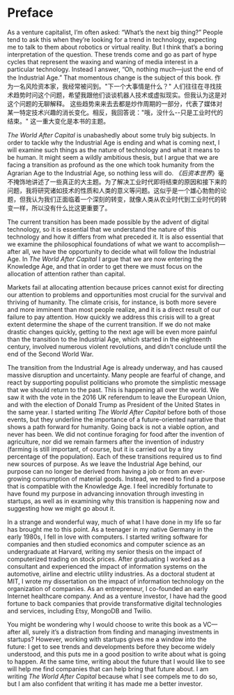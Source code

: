 # Preface

As a venture capitalist, I’m often asked: “What’s the next big thing?” People tend to ask this when they’re looking for a trend in technology, expecting me to talk to them about robotics or virtual reality. But I think that’s a boring interpretation of the question. These trends come and go as part of hype cycles that represent the waxing and waning of media interest in a particular technology. Instead I answer, “Oh, nothing much—just the end of the Industrial Age.” That momentous change is the subject of this book.
作为一名风险资本家，我经常被问到。"下一个大事情是什么？" 人们往往在寻找技术趋势时问这个问题，希望我跟他们谈谈机器人技术或虚拟现实。但我认为这是对这个问题的无聊解释。 这些趋势来来去去都是炒作周期的一部分，代表了媒体对某一特定技术兴趣的消长变化。相反，我回答说："哦，没什么--只是工业时代的结束。" 这一重大变化是本书的主题。



*The World After Capital* is unabashedly about some truly big subjects. In order to tackle why the Industrial Age is ending and what is coming next, I will examine such things as the nature of technology and what it means to be human. It might seem a wildly ambitious thesis, but I argue that we are facing a transition as profound as the one which took humanity from the Agrarian Age to the Industrial Age, so nothing less will do.
*《后资本世界*》毫不掩饰地讲述了一些真正的大主题。为了解决工业时代即将结束的原因和接下来的问题，我将研究诸如技术的性质和人类的意义等问题。这似乎是一个雄心勃勃的论题，但我认为我们正面临着一个深刻的转变，就像人类从农业时代到工业时代的转变一样，所以没有什么比这更重要了。


The current transition has been made possible by the advent of digital technology, so it is essential that we understand the nature of this technology and how it differs from what preceded it. It is also essential that we examine the philosophical foundations of what we want to accomplish—after all, we have the opportunity to decide what will follow the Industrial Age. In *The World After Capital* I argue that we are now entering the Knowledge Age, and that in order to get there we must focus on the allocation of attention rather than capital. 

Markets fail at allocating attention because prices cannot exist for directing our attention to problems and opportunities most crucial for the survival and thriving of humanity. The climate crisis, for instance, is both more severe and more imminent than most people realize, and it is a direct result of our failure to pay attention. How quickly we address this crisis will to a great extent determine the shape of the current transition. If we do not make drastic changes quickly, getting to the next age will be even more painful than the transition to the Industrial Age, which started in the eighteenth century, involved numerous violent revolutions, and didn’t conclude until the end of the Second World War. 

The transition from the Industrial Age is already underway, and has caused massive disruption and uncertainty. Many people are fearful of change, and react by supporting populist politicians who promote the simplistic message that we should return to the past. This is happening all over the world. We saw it with the vote in the 2016 UK referendum to leave the European Union, and with the election of Donald Trump as President of the United States in the same year. I started writing *The World After Capital* before both of those events, but they underline the importance of a future-oriented narrative that shows a path forward for humanity. Going back is not a viable option, and never has been. We did not continue foraging for food after the invention of agriculture, nor did we remain farmers after the invention of industry (farming is still important, of course, but it is carried out by a tiny percentage of the population). Each of these transitions required us to find new sources of purpose. As we leave the Industrial Age behind, our purpose can no longer be derived from having a job or from an ever-growing consumption of material goods. Instead, we need to find a purpose that is compatible with the Knowledge Age. I feel incredibly fortunate to have found my purpose in advancing innovation through investing in startups, as well as in examining why this transition is happening now and suggesting how we might go about it. 

In a strange and wonderful way, much of what I have done in my life so far has brought me to this point. As a teenager in my native Germany in the early 1980s, I fell in love with computers. I started writing software for companies and then studied economics and computer science as an undergraduate at Harvard, writing my senior thesis on the impact of computerized trading on stock prices. After graduating I worked as a consultant and experienced the impact of information systems on the automotive, airline and electric utility industries. As a doctoral student at MIT, I wrote my dissertation on the impact of information technology on the organization of companies. As an entrepreneur, I co-founded an early Internet healthcare company. And as a venture investor, I have had the good fortune to back companies that provide transformative digital technologies and services, including Etsy, MongoDB and Twilio. 

You might be wondering why I would choose to write this book as a VC—after all, surely it’s a distraction from finding and managing investments in startups? However, working with startups gives me a window into the future: I get to see trends and developments before they become widely understood, and this puts me in a good position to write about what is going to happen. At the same time, writing about the future that I would like to see will help me find companies that can help bring that future about. I am writing *The World After Capital* because what I see compels me to do so, but I am also confident that writing it has made me a better investor. 
